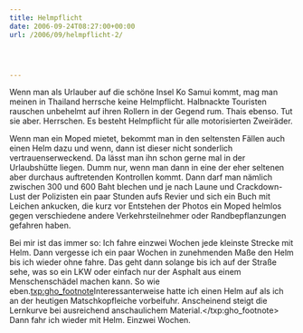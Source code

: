 ```yaml
---
title: Helmpflicht
date: 2006-09-24T08:27:00+00:00
url: /2006/09/helmpflicht-2/




---
```

Wenn man als Urlauber auf die schöne Insel Ko Samui kommt, mag man meinen in Thailand herrsche keine Helmpflicht. Halbnackte Touristen rauschen unbehelmt auf ihren Rollern in der Gegend rum. Thais ebenso. Tut sie aber. Herrschen. Es besteht Helmpflicht für alle motorisierten Zweiräder.

Wenn man ein Moped mietet, bekommt man in den seltensten Fällen auch einen Helm dazu und wenn, dann ist dieser nicht sonderlich vertrauenserweckend. Da lässt man ihn schon gerne mal in der Urlaubshütte liegen. Dumm nur, wenn man dann in eine der eher seltenen aber durchaus auftretenden Kontrollen kommt. Dann darf man nämlich zwischen 300 und 600 Baht blechen und je nach Laune und Crackdown-Lust der Polizisten ein paar Stunden aufs Revier und sich ein Buch mit Leichen ankucken, die kurz vor Entstehen der Photos ein Moped helmlos gegen verschiedene andere Verkehrsteilnehmer oder Randbepflanzungen gefahren haben.

Bei mir ist das immer so: Ich fahre einzwei Wochen jede kleinste Strecke mit Helm. Dann vergesse ich ein paar Wochen in zunehmenden Maße den Helm bis ich wieder ohne fahre. Das geht dann solange bis ich auf der Straße sehe, was so ein LKW oder einfach nur der Asphalt aus einem Menschenschädel machen kann. So wie eben.<txp:gho_footnote>Interessanterweise hatte ich einen Helm auf als ich an der heutigen Matschkopfleiche vorbeifuhr. Anscheinend steigt die Lernkurve bei ausreichend anschaulichem Material.</txp:gho_footnote> Dann fahr ich wieder mit Helm. Einzwei Wochen.

